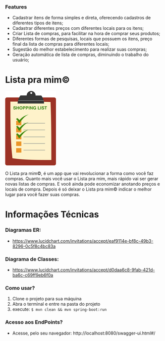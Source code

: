 ### Features

- Cadastrar itens de forma simples e direta, oferecendo cadastros de diferentes tipos de itens;
- Cadastrar diferentes preços com diferentes locais para os itens;
- Criar Lista de compras, para facilitar na hora de comprar seus produtos;
- Diferentes formas de pesquisas, locais que possuem os itens, preço final da lista de compras para diferentes locais;
- Sugestão do melhor estabelecimento para realizar suas compras;
- Geração automática de lista de compras, diminuindo o trabalho do usuário;


# Lista pra mim©

![](https://github.com/niltonmng/ListaPraMim/blob/master/lista180.jpg)


O Lista pra mim©, é um app que vai revolucionar a forma como você faz compras. Quanto mais você usar o Lista pra mim, mais rápido vai ser gerar novas listas de compras. E você ainda pode economizar anotando preços e locais de compra. Depois é só deixar o  Lista pra mim© indicar o melhor lugar para você fazer suas compras.


# Informações Técnicas

### Diagramas ER: 
   - https://www.lucidchart.com/invitations/accept/eaf9114e-bf8c-49b3-8296-0c5f8c4bc83a
### Diagrama de Classes:
   - https://www.lucidchart.com/invitations/accept/d0daa6c8-9fab-421d-ba6c-c69ff9eb6f0a
### Como usar?
   1) Clone o projeto para sua máquina
   2) Abra o terminal e entre na pasta do projeto
   3) execute: `$ mvn clean && mvn spring-boot:run`
   
### Acesso aos EndPoints?
   - Acesse, pelo seu navegador: 
      http://localhost:8080/swagger-ui.html#/
